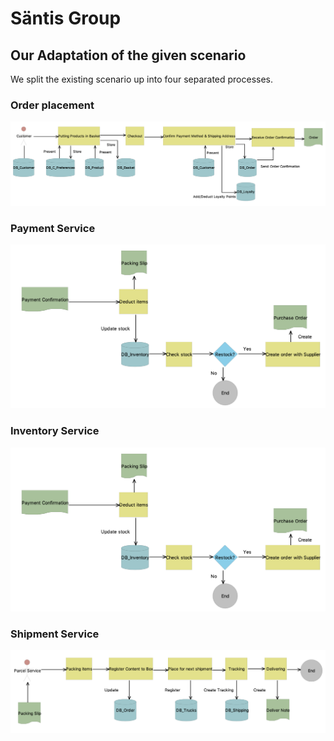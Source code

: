 # Säntis Group


## Our Adaptation of the given scenario
We split the existing scenario up into four separated processes.

### Order placement
<img width="647" alt="Business Model" src="OrderPlacement.png">

### Payment Service
<img width="647" alt="Business Model" src="InventoryService.png">

### Inventory Service
<img width="647" alt="Business Model" src="InventoryService.png">

### Shipment Service
<img width="647" alt="Business Model" src="ShipmentService.png">